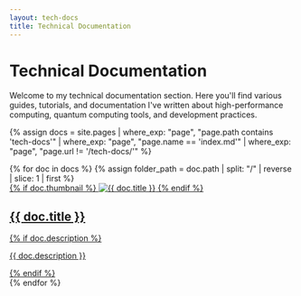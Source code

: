 ```yaml
---
layout: tech-docs
title: Technical Documentation
---
```


# Technical Documentation

Welcome to my technical documentation section. Here you'll find various guides, tutorials, and documentation I've written about high-performance computing, quantum computing tools, and development practices.

{% assign docs = site.pages | where_exp: "page", "page.path contains 'tech-docs'" | where_exp: "page", "page.name == 'index.md'" | where_exp: "page", "page.url != '/tech-docs/'" %}

<div class="docs-grid">
{% for doc in docs %}
    {% assign folder_path = doc.path | split: "/" | reverse | slice: 1 | first %}
    <div class="doc-card {% if doc.thumbnail %}has-image{% endif %}">
        <a href="{{ doc.url }}">
            {% if doc.thumbnail %}
            <img src="{{ doc.thumbnail }}" alt="{{ doc.title }}">
            {% endif %}
            <div class="doc-content">
                <h2>{{ doc.title }}</h2>
                {% if doc.description %}
                <p>{{ doc.description }}</p>
                {% endif %}
            </div>
        </a>
    </div>
{% endfor %}
</div>
 